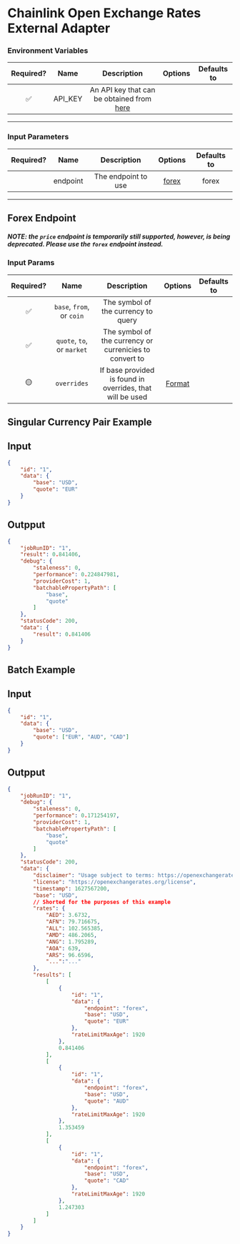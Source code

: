 # Chainlink Open Exchange Rates External Adapter

### Environment Variables

| Required? |  Name   |                                    Description                                     | Options | Defaults to |
| :-------: | :-----: | :--------------------------------------------------------------------------------: | :-----: | :---------: |
|    ✅     | API_KEY | An API key that can be obtained from [here](hhttps://openexchangerates.org/signup) |         |             |

---

### Input Parameters

| Required? |   Name   |     Description     |         Options          | Defaults to |
| :-------: | :------: | :-----------------: | :----------------------: | :---------: |
|           | endpoint | The endpoint to use | [forex](#Forex-Endpoint) |    forex    |

---

## Forex Endpoint

##### NOTE: the `price` endpoint is temporarily still supported, however, is being deprecated. Please use the `forex` endpoint instead.

### Input Params

| Required? |            Name            |                        Description                        |                                       Options                                        | Defaults to |
| :-------: | :------------------------: | :-------------------------------------------------------: | :----------------------------------------------------------------------------------: | :---------: |
|    ✅     | `base`, `from`, or `coin`  |            The symbol of the currency to query            |                                                                                      |             |
|    ✅     | `quote`, `to`, or `market` |         The symbol of the currency or currenicies to convert to          |                                                                                      |             |
|    🟡     |        `overrides`         | If base provided is found in overrides, that will be used | [Format](../../core/bootstrap/src/lib/external-adapter/overrides/presetSymbols.json) |             |

## Singular Currency Pair Example

## Input
```json
{
    "id": "1",
    "data": {
        "base": "USD",
        "quote": "EUR"
    }
}
```

## Outpput
```json
{
    "jobRunID": "1",
    "result": 0.841406,
    "debug": {
        "staleness": 0,
        "performance": 0.224847981,
        "providerCost": 1,
        "batchablePropertyPath": [
            "base",
            "quote"
        ]
    },
    "statusCode": 200,
    "data": {
        "result": 0.841406
    }
}
```

## Batch Example

## Input
```json
{
    "id": "1",
    "data": {
        "base": "USD",
        "quote": ["EUR", "AUD", "CAD"]
    }
}
```

## Outpput
```json
{
    "jobRunID": "1",
    "debug": {
        "staleness": 0,
        "performance": 0.171254197,
        "providerCost": 1,
        "batchablePropertyPath": [
            "base",
            "quote"
        ]
    },
    "statusCode": 200,
    "data": {
        "disclaimer": "Usage subject to terms: https://openexchangerates.org/terms",
        "license": "https://openexchangerates.org/license",
        "timestamp": 1627567200,
        "base": "USD",
        // Shorted for the purposes of this example
        "rates": {
            "AED": 3.6732,
            "AFN": 79.716675,
            "ALL": 102.565385,
            "AMD": 486.2065,
            "ANG": 1.795289,
            "AOA": 639,
            "ARS": 96.6596,
            "...":"..."
        },
        "results": [
            [
                {
                    "id": "1",
                    "data": {
                        "endpoint": "forex",
                        "base": "USD",
                        "quote": "EUR"
                    },
                    "rateLimitMaxAge": 1920
                },
                0.841406
            ],
            [
                {
                    "id": "1",
                    "data": {
                        "endpoint": "forex",
                        "base": "USD",
                        "quote": "AUD"
                    },
                    "rateLimitMaxAge": 1920
                },
                1.353459
            ],
            [
                {
                    "id": "1",
                    "data": {
                        "endpoint": "forex",
                        "base": "USD",
                        "quote": "CAD"
                    },
                    "rateLimitMaxAge": 1920
                },
                1.247303
            ]
        ]
    }
}
```
